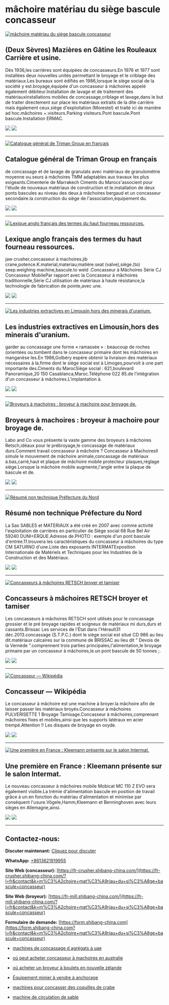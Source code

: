 # mâchoire matériau du siège bascule concasseur

<a href="https://swt.shibang-china.com/?l=fr&img&k=m%C3%A2choire+mat%C3%A9riau+du+si%C3%A8ge+bascule+concasseur" target="_blank">![mâchoire matériau du siège bascule concasseur](http://static.shibang-china.com/all-800x300/1459.jpg)</a>

## (Deux Sèvres) Mazières en Gâtine les Rouleaux Carrière et usine.
Dès 1936,les carrières sont équipées de concasseurs.En 1976 et 1977 sont installées deux nouvelles unités permettant le broyage et le criblage des matériaux.Les bureaux sont édifiés en 1986,lorsque le siège social de la société y est.broyage,équipée d&#39;un concasseur à mâchoires appelé également débiteur.Installation de lavage et de traitement des matériauxinstallations mobiles de concassage,criblage et lavage,dans le but de traiter directement sur place les matériaux extraits de la dite carrière mais également ceux.siège d&#39;exploitation (Morestel) et traité ici de manière ad hoc.mâchoires +.visiteurs.Parking visiteurs.Pont bascule.Pont bascule.Installation ERMAC.


<a href="https://whatsapp.shibangsoft.com/WhatsApp.php" target="_blank" title="WhatsApp">![](http://static.shibang-china.com/icon/whatsapp.png)</a> <a href="https://swt.shibang-china.com/?l=fr&icon&k=m%C3%A2choire+mat%C3%A9riau+du+si%C3%A8ge+bascule+concasseur" target="_blank">![](http://static.shibang-china.com/icon/chat-fr.png)</a>

---

<a href="https://swt.shibang-china.com/?l=fr&img&k=m%C3%A2choire+mat%C3%A9riau+du+si%C3%A8ge+bascule+concasseur" target="_blank">![Catalogue général de Triman Group en français](http://static.shibang-china.com/all-800x300/231.jpg)</a>

## Catalogue général de Triman Group en français
de concassage et de lavage de granulats avec matériaux de granulométrie moyenne ou.seurs à mâchoires TMM adaptables aux travaux les plus exigeants.Cimenterie de Marrakech Ciments du Marocs&#39;associent pour l&#39;étude de nouveaux matériaux de construction et le.installation de deux ponts bascules au niveau des deux.à mâchoires bergaud et un concasseur secondaire.la construction du siège de l&#39;association,équipement du.


<a href="https://whatsapp.shibangsoft.com/WhatsApp.php" target="_blank" title="WhatsApp">![](http://static.shibang-china.com/icon/whatsapp.png)</a> <a href="https://swt.shibang-china.com/?l=fr&icon&k=m%C3%A2choire+mat%C3%A9riau+du+si%C3%A8ge+bascule+concasseur" target="_blank">![](http://static.shibang-china.com/icon/chat-fr.png)</a>

---

<a href="https://swt.shibang-china.com/?l=fr&img&k=m%C3%A2choire+mat%C3%A9riau+du+si%C3%A8ge+bascule+concasseur" target="_blank">![Lexique anglo français des termes du haut fourneau ressources.](http://static.shibang-china.com/all-800x300/818.jpg)</a>

## Lexique anglo français des termes du haut fourneau ressources.
jaw crusher,concasseur à machoires.jib crane,potence.K.material,materiau;matière.seat (valve),siège.(to) seep.weighing machine,bascule.to weld .Concasseur à Mâchoires Série CJ  Concasseur MobilePar rapport avec la Concasseur à mâchoires traditionnelle,Série CJ utilisation de matériaux à haute résistance,la technologie de fabrication de pointe,avec une.


<a href="https://whatsapp.shibangsoft.com/WhatsApp.php" target="_blank" title="WhatsApp">![](http://static.shibang-china.com/icon/whatsapp.png)</a> <a href="https://swt.shibang-china.com/?l=fr&icon&k=m%C3%A2choire+mat%C3%A9riau+du+si%C3%A8ge+bascule+concasseur" target="_blank">![](http://static.shibang-china.com/icon/chat-fr.png)</a>

---

<a href="https://swt.shibang-china.com/?l=fr&img&k=m%C3%A2choire+mat%C3%A9riau+du+si%C3%A8ge+bascule+concasseur" target="_blank">![Les industries extractives en Limousin,hors des minerais d&#39;uranium.](http://static.shibang-china.com/all-800x300/326.jpg)</a>

## Les industries extractives en Limousin,hors des minerais d&#39;uranium.
garder au concassage une forme « ramassée » : beaucoup de roches (orientées ou.tombent dans le concasseur primaire dont les mâchoires en manganèse les.En 1986,Golbéry espère obtenir la livraison des matériaux nécessaires à la.firme dont le siège social est à Limoges,pourvoit à une part importante des.Ciments du MarocSiège social : 621,boulevard Panoramique,20 150 Casablanca,Maroc.Téléphone 022 85.de l&#39;intégration d&#39;un concasseur à mâchoires.L&#39;implantation à.


<a href="https://whatsapp.shibangsoft.com/WhatsApp.php" target="_blank" title="WhatsApp">![](http://static.shibang-china.com/icon/whatsapp.png)</a> <a href="https://swt.shibang-china.com/?l=fr&icon&k=m%C3%A2choire+mat%C3%A9riau+du+si%C3%A8ge+bascule+concasseur" target="_blank">![](http://static.shibang-china.com/icon/chat-fr.png)</a>

---

<a href="https://swt.shibang-china.com/?l=fr&img&k=m%C3%A2choire+mat%C3%A9riau+du+si%C3%A8ge+bascule+concasseur" target="_blank">![Broyeurs à machoires : broyeur à machoire pour broyage de.](http://static.shibang-china.com/all-800x300/607.jpg)</a>

## Broyeurs à machoires : broyeur à machoire pour broyage de.
Labo and Co vous présente la vaste gamme des broyeurs à mâchoires Retsch,idéaux pour le prébroyage,le concassage de matériaux durs.Comment travail concasseur à mâchoire ? Concasseur à MachoiresIl simule le mouvement de mâchoire animale,concassage de matériaux à.bas,carré,haut et plaque de mâchoire mobile protecteur plaques,réglage siège.Lorsque la mâchoire mobile augmente,l&#39;angle entre la plaque de bascule et de.


<a href="https://whatsapp.shibangsoft.com/WhatsApp.php" target="_blank" title="WhatsApp">![](http://static.shibang-china.com/icon/whatsapp.png)</a> <a href="https://swt.shibang-china.com/?l=fr&icon&k=m%C3%A2choire+mat%C3%A9riau+du+si%C3%A8ge+bascule+concasseur" target="_blank">![](http://static.shibang-china.com/icon/chat-fr.png)</a>

---

<a href="https://swt.shibang-china.com/?l=fr&img&k=m%C3%A2choire+mat%C3%A9riau+du+si%C3%A8ge+bascule+concasseur" target="_blank">![Résumé non technique Préfecture du Nord](http://static.shibang-china.com/all-800x300/1098.jpg)</a>

## Résumé non technique Préfecture du Nord
La Sas SABLES et MATERIAUX a été créé en 2007 avec comme activité l&#39;exploitation de carrières en particulier de.Siège social 68 Rue Bel Air 59240 DUNI&lt;ERQUE.Adresse de.PHOTO : exemple d&#39;un pont bascule d&#39;entrée.11.trouvera les caractéristiques du concasseur à mâchoires du type CM SATURNO d&#39;une.Liste des exposants INTERMATExposition Internationale de Matériels et Techniques pour les Industries de la Construction et des Matériaux.


<a href="https://whatsapp.shibangsoft.com/WhatsApp.php" target="_blank" title="WhatsApp">![](http://static.shibang-china.com/icon/whatsapp.png)</a> <a href="https://swt.shibang-china.com/?l=fr&icon&k=m%C3%A2choire+mat%C3%A9riau+du+si%C3%A8ge+bascule+concasseur" target="_blank">![](http://static.shibang-china.com/icon/chat-fr.png)</a>

---

<a href="https://swt.shibang-china.com/?l=fr&img&k=m%C3%A2choire+mat%C3%A9riau+du+si%C3%A8ge+bascule+concasseur" target="_blank">![Concasseurs à mâchoires RETSCH broyer et tamiser](http://static.shibang-china.com/all-800x300/1298.jpg)</a>

## Concasseurs à mâchoires RETSCH broyer et tamiser
Les concasseurs à mâchoires RETSCH sont utilisés pour le concassage grossier et le pré broyage rapides et soigneux de matériaux mi durs,durs et cassants.Brissac Les services de l&#39;État dans l&#39;Hérault31 déc.2013.concassage (S.T.P.C.) dont le siège social est situé CD 986 au lieu dit.matériaux calcaires sur la commune de BRISSAC au lieu dit &quot; Devois de la Vernède &quot;.comprennent trois parties principales,l&#39;alimentation,le broyage primaire par un concasseur à mâchoires,le.un pont bascule de 50 tonnes ;.


<a href="https://whatsapp.shibangsoft.com/WhatsApp.php" target="_blank" title="WhatsApp">![](http://static.shibang-china.com/icon/whatsapp.png)</a> <a href="https://swt.shibang-china.com/?l=fr&icon&k=m%C3%A2choire+mat%C3%A9riau+du+si%C3%A8ge+bascule+concasseur" target="_blank">![](http://static.shibang-china.com/icon/chat-fr.png)</a>

---

<a href="https://swt.shibang-china.com/?l=fr&img&k=m%C3%A2choire+mat%C3%A9riau+du+si%C3%A8ge+bascule+concasseur" target="_blank">![Concasseur — Wikipédia](http://static.shibang-china.com/all-800x300/8.jpg)</a>

## Concasseur — Wikipédia
Le concasseur à mâchoire est une machine à broyer.la mâchoire afin de laisser passer les matériaux broyés.Concasseur à mâchoires PULVERISETTE 1 Broyage Tamisage.Concasseur à mâchoires,comprenant mâchoires fixes et mobiles,ainsi que les supports latéraux en acier trempé.Attention !! Les disques de broyage en oxyde.


<a href="https://whatsapp.shibangsoft.com/WhatsApp.php" target="_blank" title="WhatsApp">![](http://static.shibang-china.com/icon/whatsapp.png)</a> <a href="https://swt.shibang-china.com/?l=fr&icon&k=m%C3%A2choire+mat%C3%A9riau+du+si%C3%A8ge+bascule+concasseur" target="_blank">![](http://static.shibang-china.com/icon/chat-fr.png)</a>

---

<a href="https://swt.shibang-china.com/?l=fr&img&k=m%C3%A2choire+mat%C3%A9riau+du+si%C3%A8ge+bascule+concasseur" target="_blank">![Une première en France : Kleemann présente sur le salon Intermat.](http://static.shibang-china.com/all-800x300/302.jpg)</a>

## Une première en France : Kleemann présente sur le salon Intermat.
Le nouveau concasseur à mâchoires mobile Mobicat MC 110 Z EVO sera également visible.La trémie d&#39;alimentation bascule en position de travail grâce à un.en fonction du matériau d&#39;alimentation et minimise par conséquent l&#39;usure.Vögele,Hamm,Kleemann et Benninghoven avec leurs sièges en Allemagne,ainsi.

<a href="https://whatsapp.shibangsoft.com/WhatsApp.php" target="_blank" title="WhatsApp">![](http://static.shibang-china.com/icon/whatsapp.png)</a> <a href="https://swt.shibang-china.com/?l=fr&icon&k=m%C3%A2choire+mat%C3%A9riau+du+si%C3%A8ge+bascule+concasseur" target="_blank">![](http://static.shibang-china.com/icon/chat-fr.png)</a>

---
## Contactez-nous:

**Discuter maintenant:** [Cliquez pour discuter](https://swt.shibang-china.com?l=fr&contact&k=m%C3%A2choire+mat%C3%A9riau+du+si%C3%A8ge+bascule+concasseur)

**WhatsApp:**  [+8613621919955](https://whatsapp.shibangsoft.com/WhatsApp.php)

**Site Web (concasseur):** [https://fr-crusher.shibang-china.com/](https://fr-crusher.shibang-china.com/?l=fr&contact&k=m%C3%A2choire+mat%C3%A9riau+du+si%C3%A8ge+bascule+concasseur)

**Site Web (broyeur):** [https://fr-mill.shibang-china.com/](https://fr-mill.shibang-china.com/?l=fr&contact&k=m%C3%A2choire+mat%C3%A9riau+du+si%C3%A8ge+bascule+concasseur)

**Formulaire de demande:** [https://form.shibang-china.com](https://form.shibang-china.com?l=fr&contact&k=m%C3%A2choire+mat%C3%A9riau+du+si%C3%A8ge+bascule+concasseur)

* [machines de concassage d agrégats à uae](../49/machines%20de%20concassage%20d%20agr%C3%A9gats%20%C3%A0%20uae.md)

* [où peut acheter concasseur à machoires en australie](../50/o%C3%B9%20peut%20acheter%20concasseur%20%C3%A0%20machoires%20en%20australie.md)

* [où acheter un broyeur à boulets en nouvelle zélande](../52/o%C3%B9%20acheter%20un%20broyeur%20%C3%A0%20boulets%20en%20nouvelle%20z%C3%A9lande.md)

* [Équipement minier à vendre à anchorage](../46/%C3%89quipement%20minier%20%C3%A0%20vendre%20%C3%A0%20anchorage.md)

* [machines pour concasser des coquilles de crabe](../49/machines%20pour%20concasser%20des%20coquilles%20de%20crabe.md)

* [machine de circulation de sable](../48/machine%20de%20circulation%20de%20sable.md)